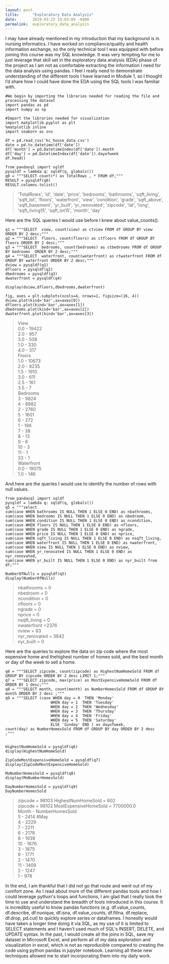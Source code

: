 ```yaml
---
layout: post
title:      "Exploratory Data Analysis"
date:       2019-03-23 19:03:09 -0400
permalink:  exploratory_data_analysis
---
```



I may have already mentioned in my introduction that my background is in nursing informatics. I have worked on compliance/quality and health information exchange, so the only technical tool I was equipped with before joining this course was my SQL knowledge. It was very tempting for me to just leverage that skill set in the exploratory data analysis (EDA) phase of the project as I am not as comfortable extracting the information I need for the data analysis using pandas. I feel I really need to demonstrate understanding of the different tools I have learned in Module 1, so I thought I’d share how I could have done the EDA using the SQL tools I was familiar with.  


```
#We begin by importing the libraries needed for reading the file and processing the dataset
import pandas as pd
import numpy as np

#Import the libraries needed for visualization
import matplotlib.pyplot as plt
%matplotlib inline
import seaborn as sns

df = pd.read_csv('kc_house_data.csv')
date = pd.to_datetime(df['date'])
df['month'] = pd.DatetimeIndex(df['date']).month
df['day'] = pd.DatetimeIndex(df['date']).dayofweek
df.head()
```


```
from pandasql import sqldf
pysqldf = lambda q: sqldf(q, globals())
q0 = """SELECT count(*) as TotalRows , * FROM df;"""
RESULT = pysqldf(q0)
RESULT.columns.tolist()
```
> 'TotalRows', 'id', 'date', 'price', 'bedrooms', 'bathrooms',
       'sqft_living', 'sqft_lot', 'floors', 'waterfront', 'view', 'condition',
       'grade', 'sqft_above', 'sqft_basement', 'yr_built', 'yr_renovated',
       'zipcode', 'lat', 'long', 'sqft_living15', 'sqft_lot15', 'month',
       'day'
			 
Here are the SQL queries I would use before I knew about value_counts().			
			 
```
q1 = """SELECT  view, count(view) as ctview FROM df GROUP BY view ORDER BY 2 desc;"""
q2 = """SELECT  floors, count(floors) as ctfloors FROM df GROUP BY floors ORDER BY 2 desc;"""
q3 = """SELECT  bedrooms, count(bedrooms) as ctbedrooms FROM df GROUP BY bedrooms  ORDER BY 2 desc;"""
q4 = """SELECT  waterfront, count(waterfront) as ctwaterfront FROM df GROUP BY waterfront ORDER BY 2 desc;"""
dview = pysqldf(q1)
dfloors = pysqldf(q2)
dbedrooms = pysqldf(q3)
dwaterfront = pysqldf(q4)

display(dview,dfloors,dbedrooms,dwaterfront)

fig, axes = plt.subplots(ncols=4, nrows=1, figsize=(16, 4))
dview.plot(kind='bar',ax=axes[0])
dfloors.plot(kind='bar',ax=axes[1])
dbedrooms.plot(kind='bar',ax=axes[2])
dwaterfront.plot(kind='bar',ax=axes[3])
```
> View  
0.0   -   19422  
2.0   -         957  
3.0   -      508  
1.0   -      330  
4.0   -      317   
Floors   
1.0   -    10673    
2.0   -     8235  
1.5   -     1910  
3.0   -      611  
2.5   -      161  
3.5   -        7  
Bedrooms  
3   -     9824  
4   -     6882  
2   -     2760  
5   -     1601  
6   -      272  
1   -      196  
7   -       38  
8   -       13  
9   -        6  
10   -       3  
11   -       1  
33   -       1  
Waterfront  
0.0   -    19075  
1.0   -     146  

And here are the queries I would use to identify the number of rows with null values.

```
from pandasql import sqldf
pysqldf = lambda q: sqldf(q, globals())
q5 = """select 
sum(case WHEN bathrooms IS NULL THEN 1 ELSE 0 END) as nbathrooms,
sum(case WHEN bedrooms IS NULL THEN 1 ELSE 0 END) as nbedroom,
sum(case WHEN condition IS NULL THEN 1 ELSE 0 END) as ncondition,
sum(case WHEN floors IS NULL THEN 1 ELSE 0 END) as nfloors,
sum(case WHEN grade IS NULL THEN 1 ELSE 0 END) as ngrade,
sum(case WHEN price IS NULL THEN 1 ELSE 0 END) as nprice,
sum(case WHEN sqft_living IS NULL THEN 1 ELSE 0 END) as nsqft_living,
sum(case WHEN waterfront IS NULL THEN 1 ELSE 0 END) as nwaterfront,
sum(case WHEN view IS NULL THEN 1 ELSE 0 END) as nview,
sum(case WHEN yr_renovated IS NULL THEN 1 ELSE 0 END) as nyr_renovated,
sum(case WHEN yr_built IS NULL THEN 1 ELSE 0 END) as nyr_built from df;"""

NumberOfNulls = pysqldf(q5)
display(NumberOfNulls)
```
> nbathrooms = 0  
nbedroom	 = 0  
ncondition	 = 0  
nfloors	 = 0  
ngrade	 = 0  
nprice	 = 0  
nsqft_living	 = 0  
nwaterfront	 =2376  
nview	= 63  
nyr_renovated	= 3842  
nyr_built = 0  

Here are the queries to explore the data on zip code where the most expensive home and thehighest number of homes sold, and the best month or day of the week to sell a home.

```
q6 = """SELECT zipcode, count(zipcode) as HighestNumHomeSold FROM df GROUP BY zipcode ORDER BY 2 desc LIMIT 1;"""
q7 = """SELECT zipcode, max(price) as MostExpensiveHomeSold FROM df  ORDER BY 1 desc;"""
q8 = """SELECT month, count(month) as NumberHomesSold FROM df GROUP BY month ORDER BY 2 desc ;"""
q9 = """SELECT (case WHEN day = 0  THEN 'Monday'
                    WHEN day = 1  THEN 'Tuesday'
                    WHEN day = 2  THEN 'Wednesday'
                    WHEN day = 3  THEN 'Thursday'
                    WHEN day = 4  THEN 'Friday'
                    WHEN day = 5  THEN 'Saturday'
                    ELSE 'Sunday' END ) as dayofweek, 
count(day) as NumberHomesSold FROM df GROUP BY day ORDER BY 2 desc ;"""


HighestNumHomeSold = pysqldf(q6)
display(HighestNumHomeSold)

ZipCodeMostExpensiveHomeSold = pysqldf(q7)
display(ZipCodeMostExpensiveHomeSold)

MoNumberHomesSold = pysqldf(q8)
display(MoNumberHomesSold)

DayNumberHomesSold = pysqldf(q9)
DayNumberHomesSold

```

> zipcode	= 98103           HighestNumHomeSold = 602  
> zipcode	= 98102           MostExpensiveHomeSold = 7700000.0  
> Month     -                           NumberHomesSold    
5	   -    2414            #May  
4	   -    2229  
7	   -    2211  
6	   -    2178  
8	   -    1939  
10 -    1876  
3   -    	1875  
9   -    	1771  
2   -     1470  
11   -  1409  
2   -    	1247  
1   -    	978  


In the end, I am thankful that I did not go that route and went out of my comfort zone. As I read about more of the different pandas tools and how I could leverage python's loops and functions, I am glad that I really took the time to use and understand the breadth of tools introduced in this course. It is incredibly useful to know pandas functions (e.g. df.value_counts, df.describe, df.nunique, df.isna, df.value_counts, df.fillna, df.replace, df.drop, pd.cut) to quickly explore series or dataframes. I honestly would have taken a longer time doing it via SQL, as my use of it is limited to SELECT statements and I haven't used much of SQL's INSERT, DELETE, and UPDATE syntax. In the past, I would create all the joins in SQL, save my dataset in Microsoft Excel, and perform all of my data exploration and visualization in excel, which is not as reproducible compared to creating the code using python pandas in jupyter notebook. Learning all these new techniques allowed me to start incorporating them into my daily work. 
